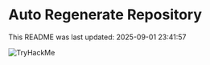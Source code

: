 # Auto Regenerate Repository

This README was last updated: 2025-09-01 23:41:57

 ![TryHackMe](https://tryhackme.com/badge/533634)